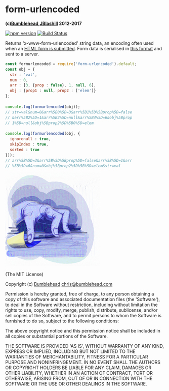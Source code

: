 form-urlencoded
===============
**(c)[Bumblehead][0],[JBlashill][6] 2012-2017**

[![npm version](https://badge.fury.io/js/form-urlencoded.svg)](https://badge.fury.io/js/form-urlencoded) [![Build Status](https://travis-ci.org/iambumblehead/form-urlencoded.svg?branch=master)](https://travis-ci.org/iambumblehead/form-urlencoded)

Returns 'x-www-form-urlencoded' string data, an encoding often used when an [HTML form is submitted][1]. Form data is serialised in [this format][2] and sent to a server.

```javascript
const formurlencoded = require('form-urlencoded').default;
const obj = {
  str : 'val',
  num : 0,
  arr : [3, {prop : false}, 1, null, 6],
  obj : {prop1 : null, prop2 : ['elem']}
};

console.log(formurlencoded(obj));
// str=val&num=0&arr%5B0%5D=3&arr%5B1%5D%5Bprop%5D=false
// &arr%5B2%5D=1&arr%5B3%5D=null&arr%5B4%5D=6&obj%5Bprop
// 1%5D=null&obj%5Bprop2%5D%5B0%5D=elem

console.log(formurlencoded(obj, {
  ignorenull : true,
  skipIndex : true,
  sorted : true
}));
// arr%5B%5D=3&arr%5B%5D%5Bprop%5D=false&arr%5B%5D=1&arr
// %5B%5D=6&num=0&obj%5Bprop2%5D%5B%5D=elem&str=val
```

[0]: http://www.bumblehead.com                            "bumblehead"
[1]: http://www.w3.org/TR/html4/interact/forms.html#h-17.13.4.1  "w3c"
[2]: http://www.w3.org/TR/html5/forms.html#url-encoded-form-data "w3c"
[3]: http://nodejs.org/api/querystring.html               "node.js qs"
[4]: www.ruby-doc.org/stdlib-1.9.3/libdoc/uri/rdoc/URI.html    "rails"
[5]: https://github.com/visionmedia/node-querystring           "tj qs"
[6]: https://github.com/jblashill/form-urlencoded          "jblashill"
[7]: https://raw.githubusercontent.com/iambumblehead/es5classic/master/es5classic_120x120.png


![scrounge](https://github.com/iambumblehead/scroungejs/raw/master/img/hand.png)

(The MIT License)

Copyright (c) [Bumblehead][0] <chris@bumblehead.com>

Permission is hereby granted, free of charge, to any person obtaining a copy of this software and associated documentation files (the 'Software'), to deal in the Software without restriction, including without limitation the rights to use, copy, modify, merge, publish, distribute, sublicense, and/or sell copies of the Software, and to permit persons to whom the Software is furnished to do so, subject to the following conditions:

The above copyright notice and this permission notice shall be included in all copies or substantial portions of the Software.

THE SOFTWARE IS PROVIDED 'AS IS', WITHOUT WARRANTY OF ANY KIND, EXPRESS OR IMPLIED, INCLUDING BUT NOT LIMITED TO THE WARRANTIES OF MERCHANTABILITY, FITNESS FOR A PARTICULAR PURPOSE AND NONINFRINGEMENT. IN NO EVENT SHALL THE AUTHORS OR COPYRIGHT HOLDERS BE LIABLE FOR ANY CLAIM, DAMAGES OR OTHER LIABILITY, WHETHER IN AN ACTION OF CONTRACT, TORT OR OTHERWISE, ARISING FROM, OUT OF OR IN CONNECTION WITH THE SOFTWARE OR THE USE OR OTHER DEALINGS IN THE SOFTWARE.
   
